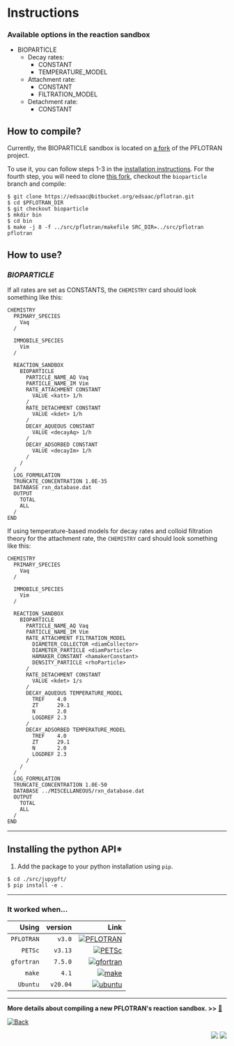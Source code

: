 <link rel="shortcut icon" type="image/x-icon" href="./images/favicon.png">

# Instructions

### Available options in the reaction sandbox

- BIOPARTICLE
  - Decay rates:
    - CONSTANT
    - TEMPERATURE_MODEL
  - Attachment rate:
    - CONSTANT
    - FILTRATION_MODEL
  - Detachment rate:
    - CONSTANT

## **How to compile?**

Currently, the BIOPARTICLE sandbox is located on [a fork](https://bitbucket.org/edsaac/pflotran/src/bioparticle/) of the PFLOTRAN project. 

To use it, you can follow steps 1-3 in the [installation instructions](https://documentation.pflotran.org/user_guide/how_to/installation/linux.html#linux-install). For the fourth step, you will need to clone [this fork](https://bitbucket.org/edsaac/pflotran/src/bioparticle/), checkout the ```bioparticle``` branch and compile:

```
$ git clone https://edsaac@bitbucket.org/edsaac/pflotran.git 
$ cd $PFLOTRAN_DIR
$ git checkout bioparticle
$ mkdir bin
$ cd bin
$ make -j 8 -f ../src/pflotran/makefile SRC_DIR=../src/pflotran pflotran
```

## **How to use?**

### *BIOPARTICLE*

If all rates are set as CONSTANTS, the `CHEMISTRY` card should look something like this:

```
CHEMISTRY
  PRIMARY_SPECIES
    Vaq
  /
  
  IMMOBILE_SPECIES
    Vim
  /

  REACTION_SANDBOX
    BIOPARTICLE
      PARTICLE_NAME_AQ Vaq
      PARTICLE_NAME_IM Vim
      RATE_ATTACHMENT CONSTANT
        VALUE <katt> 1/h
      /
      RATE_DETACHMENT CONSTANT
        VALUE <kdet> 1/h
      /
      DECAY_AQUEOUS CONSTANT
        VALUE <decayAq> 1/h
      /
      DECAY_ADSORBED CONSTANT
        VALUE <decayIm> 1/h
      /
    /
  /
  LOG_FORMULATION
  TRUNCATE_CONCENTRATION 1.0E-35
  DATABASE rxn_database.dat
  OUTPUT
    TOTAL
    ALL
  /
END
```
If using temperature-based models for decay rates and colloid filtration theory for the attachment rate, the `CHEMISTRY` card should look something like this:

```
CHEMISTRY
  PRIMARY_SPECIES
    Vaq
  /
  
  IMMOBILE_SPECIES
    Vim
  /

  REACTION_SANDBOX
    BIOPARTICLE
      PARTICLE_NAME_AQ Vaq
      PARTICLE_NAME_IM Vim
      RATE_ATTACHMENT FILTRATION_MODEL
        DIAMETER_COLLECTOR <diamCollector>
        DIAMETER_PARTICLE <diamParticle>
        HAMAKER_CONSTANT <hamakerConstant>
        DENSITY_PARTICLE <rhoParticle>
      /
      RATE_DETACHMENT CONSTANT
        VALUE <kdet> 1/s
      /
      DECAY_AQUEOUS TEMPERATURE_MODEL
        TREF    4.0
        ZT      29.1
        N       2.0
        LOGDREF 2.3
      /
      DECAY_ADSORBED TEMPERATURE_MODEL
        TREF    4.0
        ZT      29.1
        N       2.0
        LOGDREF 2.3
      /
    /
  /
  LOG_FORMULATION
  TRUNCATE_CONCENTRATION 1.0E-50
  DATABASE ../MISCELLANEOUS/rxn_database.dat
  OUTPUT
    TOTAL
    ALL
  /
END
```
_____
## Installing the python API*

1. Add the package to your python installation using `pip`.
```
$ cd ./src/jupypft/
$ pip install -e .
```

***

### It worked when...

|Using|version|Link|
|--:|--:|--:|
|`PFLOTRAN`|`v3.0`|[![PFLOTRAN](https://img.shields.io/badge/&#x1f4a7;-PFLOTRAN-blue?style=flat)](https://www.pflotran.org/)|
|`PETSc`|`v3.13`|[![PETSc](https://img.shields.io/badge/&#129518;-PETSc-blue?style=flat)](https://www.mcs.anl.gov/petsc/)|
|`gfortran`|`7.5.0`|[![gfortran](https://img.shields.io/badge/-GNU%20Fortran-A42E2B?style=flat&logo=GNU)](https://gcc.gnu.org/fortran/)|
|`make`|`4.1`|[![make](https://img.shields.io/badge/-GNU%20Make-A42E2B?style=flat&logo=GNU)](https://www.gnu.org/software/make/)|
|`Ubuntu`|`v20.04`|[![ubuntu](https://img.shields.io/badge/-Ubuntu-black?style=flat&logo=ubuntu)](https://ubuntu.com/)|

***

**More details about compiling a new PFLOTRAN's reaction sandbox. >>** [&#128279;](https://bitbucket.org/pflotran/pflotran/wiki/Documentation/ReactionSandbox)

<a href="https://edsaac.github.io/bioparticle/">
	<img alt="Back" src="https://img.shields.io/badge/&#11013;-Go back-purple?style=for-the-badge">
</a>

<p align="right">
    <img src="https://img.shields.io/badge/Works on-my machine-purple?style=for-the-badge">
    <img src="https://img.shields.io/badge/-&#127802;-purple?style=for-the-badge">
</p>